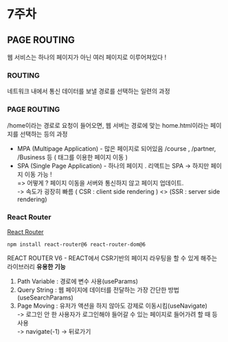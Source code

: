 # 7주차
## PAGE ROUTING
웹 서비스는 하나의 페이지가 아닌 여러 페이지로 이루어져있다 !
### ROUTING
네트워크 내에서 통신 데이터를 보낼 경로를 선택하는 일련의 과정
### PAGE ROUTING
/home이라는 경로로 요청이 들어오면, 웹 서버는 경로에 맞는 home.html이라는 페이지를 선택하는 등의 과정  
* MPA (Multipage Application) - 많은 페이지로 되어있음 /course , /partner, /Business 등 ( <a>태그를 이용한 페이지 이동 )
* SPA (Single Page Application) - 하나의 페이지 . 리액트는 SPA -> 하지만 페이지 이동 가능 !  
  => 어떻게 ? 페이지 이동을 서버와 통신하지 않고 페이지 업데이트.  
  -> 속도가 굉장히 빠름 ( CSR : client side rendering ) <> (SSR : server side rendering)
### React Router
[React Router](https://reactrouter.com/en/main/upgrading/reach)  
```
npm install react-router@6 react-router-dom@6
```
REACT ROUTER V6 - REACT에서 CSR기반의 페이지 라우팅을 할 수 있게 해주는 라이브러리
**유용한 기능**
1. Path Variable : 경로에 변수 사용(useParams)  
2. Query String : 웹 페이지에 데이터를 전달하는 가장 간단한 방법(useSearchParams)  
3. Page Moving : 유저가 액션을 하지 않아도 강제로 이동시킴(useNavigate)  
   -> 로그인 안 한 사용자가 로그인해야 들어갈 수 있는 페이지로 들어가려 할 때 등 사용  
   -> navigate(-1) -> 뒤로가기  
  
